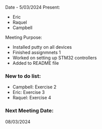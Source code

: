 Date - 5/03/2024
Present:
- Eric
- Raquel
- Campbell

Meeting Purpose:
- Installed putty on all devices
- Finished assignmnets 1
- Worked on setting up STM32 controllers
- Added to README file

### New to do list:
- Campbell: Exercise 2
- Eric: Exercise 3
- Raquel: Exercise 4

### Next Meeting Date:
08/03/2024
